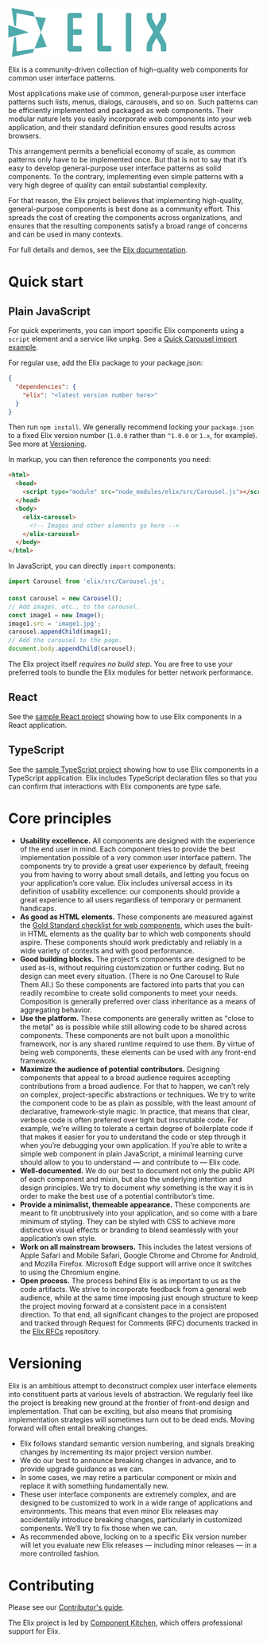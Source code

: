 [![Elix logo](demos/logo.png)](https://component.kitchen/elix)

Elix is a community-driven collection of high-quality web components for common
user interface patterns.

Most applications make use of common, general-purpose user interface patterns
such lists, menus, dialogs, carousels, and so on. Such patterns can be
efficiently implemented and packaged as web components. Their modular nature
lets you easily incorporate web components into your web application, and their
standard definition ensures good results across browsers.

This arrangement permits a beneficial economy of scale, as common patterns only
have to be implemented once. But that is not to say that it’s easy to develop
general-purpose user interface patterns as solid components. To the contrary,
implementing even simple patterns with a very high degree of quality can entail
substantial complexity.

For that reason, the Elix project believes that implementing high-quality,
general-purpose components is best done as a community effort. This spreads the
cost of creating the components across organizations, and ensures that the
resulting components satisfy a broad range of concerns and can be used in many
contexts.

For full details and demos, see the [Elix documentation](https://component.kitchen/elix).


# Quick start


## Plain JavaScript

For quick experiments, you can import specific Elix components using a `script` element and a service like unpkg. See a [Quick Carousel import example](https://codepen.io/JanMiksovsky/pen/gZNVQz?editors=1000).

For regular use, add the Elix package to your package.json:

```json
{
  "dependencies": {
    "elix": "<latest version number here>"
  }
}
```

Then run `npm install`. We generally recommend locking your `package.json` to a fixed Elix version number (`1.0.0` rather than `^1.0.0` or `1.x`, for example). See more at [Versioning](#versioning).

In markup, you can then reference the components you need:

```html
<html>
  <head>
    <script type="module" src="node_modules/elix/src/Carousel.js"></script>
  </head>
  <body>
    <elix-carousel>
      <!-- Images and other elements go here -->
    </elix-carousel>
  </body>
</html>
```

In JavaScript, you can directly `import` components:

```js
import Carousel from 'elix/src/Carousel.js';

const carousel = new Carousel();
// Add images, etc., to the carousel.
const image1 = new Image();
image1.src = 'image1.jpg';
carousel.appendChild(image1);
// Add the carousel to the page.
document.body.appendChild(carousel);
```

The Elix project itself _requires no build step_. You are free to use your preferred tools to bundle the Elix modules for better network performance.


## React

See the [sample React project](https://github.com/elix/react-example) showing how to use Elix components in a React application.


## TypeScript

See the [sample TypeScript project](https://github.com/elix/typescript-example) showing how to use Elix components in a TypeScript application. Elix includes TypeScript declaration files so that you can confirm that interactions with Elix components are type safe.


# Core principles

* **Usability excellence.** All components are designed with the experience of
  the end user in mind. Each component tries to provide the best implementation
  possible of a very common user interface pattern. The components try to
  provide a great user experience by default, freeing you from having to worry
  about small details, and letting you focus on your application’s core value.
  Elix includes universal access in its definition of usability excellence: our
  components should provide a great experience to all users regardless of
  temporary or permanent handicaps.
* **As good as HTML elements.** These components are measured against the [Gold
  Standard checklist for web
  components](https://github.com/webcomponents/gold-standard/wiki), which uses
  the built-in HTML elements as the quality bar to which web components should
  aspire. These components should work predictably and reliably in a wide
  variety of contexts and with good performance.
* **Good building blocks.** The project's components are designed to be used
  as-is, without requiring customization or further coding. But no design can
  meet every situation. (There is no One Carousel to Rule Them All.) So these
  components are factored into parts that you can readily recombine to create
  solid components to meet your needs. Composition is generally preferred over
  class inheritance as a means of aggregating behavior.
* **Use the platform.** These components are generally written as "close to the
  metal" as is possible while still allowing code to be shared across
  components. These components are not built upon a monolithic framework, nor is
  any shared runtime required to use them. By virtue of being web components,
  these elements can be used with any front-end framework.
* **Maximize the audience of potential contributors.** Designing components that
  appeal to a broad audience requires accepting contributions from a broad
  audience. For that to happen, we can’t rely on complex, project-specific
  abstractions or techniques. We try to write the component code to be as plain
  as possible, with the least amount of declarative, framework-style magic. In
  practice, that means that clear, verbose code is often prefered over tight but
  inscrutable code. For example, we’re willing to tolerate a certain degree of
  boilerplate code if that makes it easier for you to understand the code or
  step through it when you’re debugging your own application. If you’re able to
  write a simple web component in plain JavaScript, a minimal learning curve
  should allow to you to understand — and contribute to — Elix code.
* **Well-documented.** We do our best to document not only the public API of
  each component and mixin, but also the underlying intention and design
  principles. We try to document *why* something is the way it is in order to
  make the best use of a potential contributor’s time.
* **Provide a minimalist, themeable appearance.** These components are meant to
  fit unobtrusively into your application, and so come with a bare minimum of
  styling. They can be styled with CSS to achieve more distinctive visual
  effects or branding to blend seamlessly with your application’s own style.
* **Work on all mainstream browsers.** This includes the latest versions of
  Apple Safari and Mobile Safari, Google Chrome and Chrome for Android, and
  Mozilla Firefox. Microsoft Edge support will arrive once it switches to using
  the Chromium engine.
* **Open process.**
  The process behind Elix is as important to us as the code artifacts. We strive
  to incorporate feedback from a general web audience, while at the same time
  imposing just enough structure to keep the project moving forward at a
  consistent pace in a consistent direction. To that end, all significant
  changes to the project are proposed and tracked through Request for Comments
  (RFC) documents tracked in the [Elix RFCs](https://github.com/elix/rfcs)
  repository.


# Versioning

Elix is an ambitious attempt to deconstruct complex user interface elements into constituent parts at various levels of abstraction. We regularly feel like the project is breaking new ground at the frontier of front-end design and implementation. That can be exciting, but also means that promising implementation strategies will sometimes turn out to be dead ends. Moving forward will often entail breaking changes.

* Elix follows standard semantic version numbering, and signals breaking changes by incrementing its major project version number.
* We do our best to announce breaking changes in advance, and to provide upgrade guidance as we can.
* In some cases, we may retire a particular component or mixin and replace it with something fundamentally new.
* These user interface components are extremely complex, and are designed to be customized to work in a wide range of applications and environments. This means that even minor Elix releases may accidentally introduce breaking changes, particularly in customized components. We’ll try to fix those when we can.
* As recommended above, locking on to a specific Elix version number will let you evaluate new Elix releases — including minor releases — in a more controlled fashion.


# Contributing

Please see our [Contributor's guide](Contributing.md).

The Elix project is led by [Component Kitchen](https://component.kitchen), which offers professional support for Elix.
